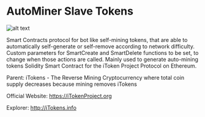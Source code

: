# AutoMiner Slave Tokens

![alt text](https://pasteupload.com/images/2017/09/09/auto-miner-pxm-icon.pxm.png "Logo Title Text 1")

Smart Contracts protocol for bot like self-mining tokens, that are able to automatically self-generate or self-remove according to network difficulty. Custom parameters for SmartCreate and SmartDelete functions to be set, to change when those actions are called. Mainly used to generate auto-mining tokens Solidity Smart Contract for the iToken Project Protocol on Ethereum.

Parent: iTokens - The Reverse Mining Cryptocurrency where total coin supply decreases because mining removes iTokens 

Official Website: https://iTokenProject.org

Explorer: http://iTokens.info
